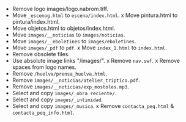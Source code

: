* Remove logo images/logo.nabrom.tiff.
* Move `_escenog.html` to `escena/index.html`.
x Move pintura.html to pintura/index.html.
* Move objetos.html to objetos/index.html.
* Move `images/__noticias` to `images/noticias`.
* Move `images/__eboletines` to `images/eboletines`.
* Move `images/_pdf` to `pdf`.
x Move `index_1.html` to `index.html`.
* Remove obsolete files.
* Use absolute image links "/images/".
x Remove `nav.swf`.
x Remove spaces from logo names.
* Remove `/huelva/prensa_huelva.html`.
* Remove `images/__noticias/atelier_triptico.pdf`.
* Remove `images/__noticias/exp_mostoles.mp3`.
* Select and copy `images/_obra reciente/`.
* Select and copy `images/_intimidad`.
* Select and copy `images/_musica`.
x Remove `contacta_peq.html` & `contacta_peq_info.html`.

